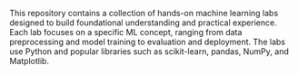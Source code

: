 This repository contains a collection of hands-on machine learning labs designed to build foundational understanding and practical experience. Each lab focuses on a specific ML concept, ranging from data preprocessing and model training to evaluation and deployment. The labs use Python and popular libraries such as scikit-learn, pandas, NumPy, and Matplotlib.
